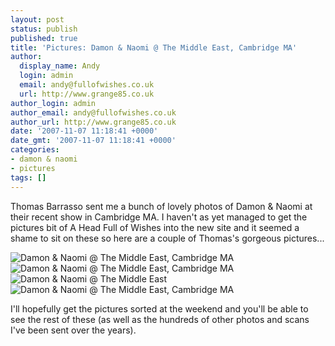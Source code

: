 ```yaml
---
layout: post
status: publish
published: true
title: 'Pictures: Damon & Naomi @ The Middle East, Cambridge MA'
author:
  display_name: Andy
  login: admin
  email: andy@fullofwishes.co.uk
  url: http://www.grange85.co.uk
author_login: admin
author_email: andy@fullofwishes.co.uk
author_url: http://www.grange85.co.uk
date: '2007-11-07 11:18:41 +0000'
date_gmt: '2007-11-07 11:18:41 +0000'
categories:
- damon & naomi
- pictures
tags: []
---
```

<p>Thomas Barrasso sent me a bunch of lovely photos of Damon & Naomi at their recent show in Cambridge MA. I haven't as yet managed to get the pictures bit of A Head Full of Wishes into the new site and it seemed a shame to sit on these so here are a couple of Thomas's gorgeous pictures...</p>
<div class="imagebox-center"><span class="removed_link" title="https://www.fullofwishes.co.uk/2007/11/07/pictures-damon-naomi-the-middle-east-cambridge-ma/damon-naomi-the-middle-east-cambridge-ma/"><img src="https://www.fullofwishes.co.uk/wp/wp-content/uploads/2007-10-29_middleeast_tb_001.jpg" alt='Damon & Naomi @ The Middle East, Cambridge MA' /></span><br/><span class="removed_link" title="https://www.fullofwishes.co.uk/2007/11/07/pictures-damon-naomi-the-middle-east-cambridge-ma/damon-naomi-the-middle-east-cambridge-ma-2/"><img src="https://www.fullofwishes.co.uk/wp/wp-content/uploads/2007-10-29_middleeast_tb_002.thumbnail.jpg" alt='Damon & Naomi @ The Middle East, Cambridge MA' /></span> <span class="removed_link" title="https://www.fullofwishes.co.uk/2007/11/07/pictures-damon-naomi-the-middle-east-cambridge-ma/damon-naomi-the-middle-east-3/"><img src="https://www.fullofwishes.co.uk/wp/wp-content/uploads/2007-10-29_middleeast_tb_003.thumbnail.jpg" alt='Damon & Naomi @ The Middle East' /></span> <span class="removed_link" title="https://www.fullofwishes.co.uk/2007/11/07/pictures-damon-naomi-the-middle-east-cambridge-ma/damon-naomi-the-middle-east-cambridge-ma-3/"><img src="https://www.fullofwishes.co.uk/wp/wp-content/uploads/2007-10-29_middleeast_tb_004.thumbnail.jpg" alt='Damon & Naomi @ The Middle East, Cambridge MA' /></span></div>
<p>I'll hopefully get the pictures sorted at the weekend and you'll be able to see the rest of these (as well as the hundreds of other photos and scans I've been sent over the years).</p>
